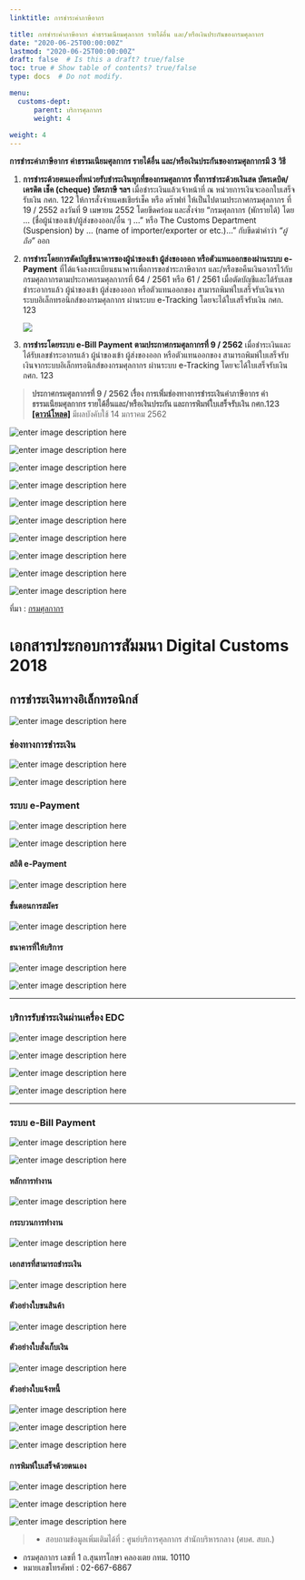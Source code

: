 ```yaml
---
linktitle: การชำระค่าภาษีอากร

title: การชำระค่าภาษีอากร ค่าธรรมเนียมศุลกากร รายได้อื่น และ/หรือเงินประกันของกรมศุลกากร
date: "2020-06-25T00:00:00Z"
lastmod: "2020-06-25T00:00:00Z"
draft: false  # Is this a draft? true/false
toc: true # Show table of contents? true/false
type: docs  # Do not modify.

menu:
  customs-dept:
      parent: บริการศุลกากร
      weight: 4
      
weight: 4
---
```



**การชำระค่าภาษีอากร ค่าธรรมเนียมศุลกากร รายได้อื่น และ/หรือเงินประกันของกรมศุลกากรมี 3 วิธี**

1.   **การชำระด้วยตนเองที่หน่วยรับชำระเงินทุกที่ของกรมศุลกากร ทั้งการชำระด้วยเงินสด บัตรเดบิต/เครดิต เช็ค (cheque) บัตรภาษี ฯลฯ**  เมื่อชำระเงินแล้วเจ้าหน้าที่ ณ หน่วยการเงินจะออกใบเสร็จรับเงิน กศก. 122 ให้การสั่งจ่ายแคชเชียร์เช็ค หรือ ดร๊าฟท์ ให้เป็นไปตามประกาศกรมศุลกากร ที่ 19 / 2552 ลงวันที่  9 เมษายน 2552 โดยขีดคร่อม และสั่งจ่าย “กรมศุลกากร (พักรายได้) โดย ... (ชื่อผู้นำของเข้า/ผู้ส่งของออก/อื่น ๆ ...” หรือ The Customs Department (Suspension) by … (name of importer/exporter or etc.)…” กับขีดฆ่าคำว่า *“ผู้ถือ”* ออก

2.  **การชำระโดยการตัดบัญชีธนาคารของผู้นำของเข้า ผู้ส่งของออก หรือตัวแทนออกของผ่านระบบ e-Payment** ที่ได้แจ้งลงทะเบียนธนาคารเพื่อการขอชำระภาษีอากร และ/หรือขอคืนเงินอากรไว้กับกรมศุลกากรตามประกาศกรมศุลกากรที่  64 / 2561 หรือ 61 / 2561 เมื่อตัดบัญชีและได้รับเลขชำระอากรแล้ว ผู้นำของเข้า ผู้ส่งของออก หรือตัวแทนออกของ  สามารถพิมพ์ใบเสร็จรับเงินจากระบบอิเล็กทรอนิกส์ของกรมศุลกากร ผ่านระบบ e-Tracking โดยจะได้ใบเสร็จรับเงิน กศก. 123

    ![](http://ccc.customs.go.th/data_files/814646e877986c2bbb4114a466c1035e.png)

3.  **การชำระโดยระบบ e-Bill Payment ตามประกาศกรมศุลกากรที่ 9 / 2562** เมื่อชำระเงินและได้รับเลขชำระอากรแล้ว ผู้นำของเข้า ผู้ส่งของออก หรือตัวแทนออกของ สามารถพิมพ์ใบเสร็จรับเงินจากระบบอิเล็กทรอนิกส์ของกรมศุลกากร ผ่านระบบ e-Tracking โดยจะได้ใบเสร็จรับเงิน กศก. 123

> **ประกาศกรมศุลกากรที่ 9 / 2562 เรื่อง การเพิ่มช่องทางการชำระเงินค่าภาษีอากร ค่าธรรมเนียมศุลกากร รายได้อื่นและ/หรือเงินประกัน และการพิมพ์ใบเสร็จรับเงิน กศก.123** **[[ดาวน์โหลด]](http://www.customs.go.th/cont_strc_download_with_docno_date.php?lang=th&top_menu=menu_homepage&current_id=14232832404f505f4b464b4d464b4b)** มีผลบังคับใช้ 14 มกราคม 2562

![enter image description here](http://www.customs.go.th/data_files/f7b3488dda606fb5962efbe59d43c4ea.png)

![enter image description here](https://github.com/yosarawut/e-TaxIncentive/raw/master/img/e-bill-01.jpg)

![enter image description here](https://github.com/yosarawut/e-TaxIncentive/raw/master/img/e-bill-02.jpg)

![enter image description here](https://github.com/yosarawut/e-TaxIncentive/raw/master/img/e-bill-03.jpg)

![enter image description here](https://github.com/yosarawut/e-TaxIncentive/raw/master/img/e-bill-04.jpg)

![enter image description here](https://github.com/yosarawut/e-TaxIncentive/raw/master/img/e-bill-05.jpg)

![enter image description here](https://github.com/yosarawut/e-TaxIncentive/raw/master/img/e-bill-06.jpg)

![enter image description here](https://github.com/yosarawut/e-TaxIncentive/raw/master/img/e-bill-07.jpg)

![enter image description here](https://github.com/yosarawut/e-TaxIncentive/raw/master/img/e-bill-08.jpg)

![enter image description here](https://github.com/yosarawut/e-TaxIncentive/raw/master/img/e-bill-09.jpg)

ที่มา : [กรมศุลกากร](http://www.customs.go.th/cont_strc_faq.php?lang=th&top_menu=menu_homepage&left_menu=menu_center_004&ini_menu=&current_id=14232832404f505f4c464b4a464b47)

# เอกสารประกอบการสัมมนา Digital Customs 2018

## การชำระเงินทางอิเล็กทรอนิกส์

![enter image description here](https://github.com/yosarawut/KnowledgeCenter/raw/master/KnowledgeCenter/e-Customs/e-Import/img/bill-payment/e-Billjpg_Page1.jpg)

### ช่องทางการชำระเงิน

![enter image description here](https://github.com/yosarawut/KnowledgeCenter/raw/master/KnowledgeCenter/e-Customs/e-Import/img/bill-payment/e-Billjpg_Page2.jpg)



![enter image description here](https://github.com/yosarawut/KnowledgeCenter/raw/master/KnowledgeCenter/e-Customs/e-Import/img/bill-payment/e-Billjpg_Page3.jpg)

### ระบบ e-Payment

![enter image description here](https://github.com/yosarawut/KnowledgeCenter/raw/master/KnowledgeCenter/e-Customs/e-Import/img/bill-payment/e-Billjpg_Page4.jpg)



![enter image description here](https://github.com/yosarawut/KnowledgeCenter/raw/master/KnowledgeCenter/e-Customs/e-Import/img/bill-payment/e-Billjpg_Page5.jpg)

#### สถิติ e-Payment

![enter image description here](https://github.com/yosarawut/KnowledgeCenter/raw/master/KnowledgeCenter/e-Customs/e-Import/img/bill-payment/e-Billjpg_Page6.jpg)

#### ขั้นตอนการสมัคร 

![enter image description here](https://github.com/yosarawut/KnowledgeCenter/raw/master/KnowledgeCenter/e-Customs/e-Import/img/bill-payment/e-Billjpg_Page7.jpg)

#### ธนาคารที่ให้บริการ

![enter image description here](https://github.com/yosarawut/KnowledgeCenter/raw/master/KnowledgeCenter/e-Customs/e-Import/img/bill-payment/e-Billjpg_Page8.jpg)



![enter image description here](https://github.com/yosarawut/KnowledgeCenter/raw/master/KnowledgeCenter/e-Customs/e-Import/img/bill-payment/e-Billjpg_Page9.jpg)

--------

### บริการรับชำระเงินผ่านเครื่อง EDC

![enter image description here](https://github.com/yosarawut/KnowledgeCenter/raw/master/KnowledgeCenter/e-Customs/e-Import/img/bill-payment/e-Billjpg_Page10.jpg)



![enter image description here](https://github.com/yosarawut/KnowledgeCenter/raw/master/KnowledgeCenter/e-Customs/e-Import/img/bill-payment/e-Billjpg_Page11.jpg)





![enter image description here](https://github.com/yosarawut/KnowledgeCenter/raw/master/KnowledgeCenter/e-Customs/e-Import/img/bill-payment/e-Billjpg_Page12.jpg)



![enter image description here](https://github.com/yosarawut/KnowledgeCenter/raw/master/KnowledgeCenter/e-Customs/e-Import/img/bill-payment/e-Billjpg_Page13.jpg)

------

### ระบบ e-Bill Payment

![enter image description here](https://github.com/yosarawut/KnowledgeCenter/raw/master/KnowledgeCenter/e-Customs/e-Import/img/bill-payment/e-Billjpg_Page14.jpg)



![enter image description here](https://github.com/yosarawut/KnowledgeCenter/raw/master/KnowledgeCenter/e-Customs/e-Import/img/bill-payment/e-Billjpg_Page15.jpg)

#### หลักการทำงาน

![enter image description here](https://github.com/yosarawut/KnowledgeCenter/raw/master/KnowledgeCenter/e-Customs/e-Import/img/bill-payment/e-Billjpg_Page16.jpg)

#### กระบวนการทำงาน 

![enter image description here](https://github.com/yosarawut/KnowledgeCenter/raw/master/KnowledgeCenter/e-Customs/e-Import/img/bill-payment/e-Billjpg_Page17.jpg)

#### เอกสารที่สามารถชำระเงิน

![enter image description here](https://github.com/yosarawut/KnowledgeCenter/raw/master/KnowledgeCenter/e-Customs/e-Import/img/bill-payment/e-Billjpg_Page18.jpg)

#### ตัวอย่างใบขนสินค้า

![enter image description here](https://github.com/yosarawut/KnowledgeCenter/raw/master/KnowledgeCenter/e-Customs/e-Import/img/bill-payment/e-Billjpg_Page19.jpg)

#### ตัวอย่างใบสั่งเก็บเงิน

![enter image description here](https://github.com/yosarawut/KnowledgeCenter/raw/master/KnowledgeCenter/e-Customs/e-Import/img/bill-payment/e-Billjpg_Page20.jpg)

#### ตัวอย่างใบแจ้งหนี้

![enter image description here](https://github.com/yosarawut/KnowledgeCenter/raw/master/KnowledgeCenter/e-Customs/e-Import/img/bill-payment/e-Billjpg_Page21.jpg)



![enter image description here](https://github.com/yosarawut/KnowledgeCenter/raw/master/KnowledgeCenter/e-Customs/e-Import/img/bill-payment/e-Billjpg_Page22.jpg)



![enter image description here](https://github.com/yosarawut/KnowledgeCenter/raw/master/KnowledgeCenter/e-Customs/e-Import/img/bill-payment/e-Billjpg_Page23.jpg)

#### การพิมพ์ใบเสร็จด้วยตนเอง

![enter image description here](https://github.com/yosarawut/KnowledgeCenter/raw/master/KnowledgeCenter/e-Customs/e-Import/img/bill-payment/e-Billjpg_Page24.jpg)



![enter image description here](https://github.com/yosarawut/KnowledgeCenter/raw/master/KnowledgeCenter/e-Customs/e-Import/img/bill-payment/e-Billjpg_Page25.jpg)


![enter image description here](https://github.com/yosarawut/KnowledgeCenter/raw/master/KnowledgeCenter/e-Customs/e-Import/img/bill-payment/e-Billjpg_Page26.jpg)

>- สอบถามข้อมูลเพิ่มเติมได้ที่ : ศูนย์บริการศุลกากร สำนักบริหารกลาง (ศบศ. สบก.)  
- กรมศุลกากร เลขที่ 1 ถ.สุนทรโกษา คลองเตย กทม. 10110  
- หมายเลขโทรศัพท์ : 02-667-6867
